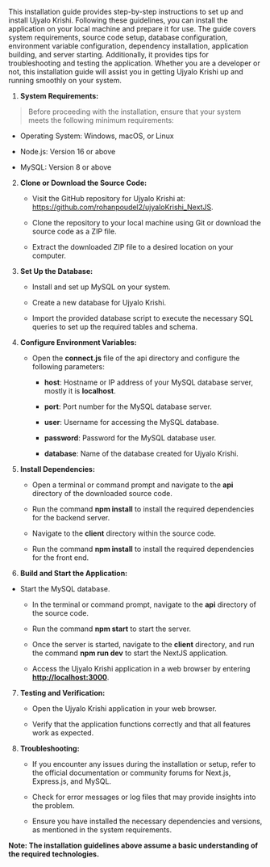 This installation guide provides step-by-step instructions to set up and
install Ujyalo Krishi. Following these guidelines, you can install the
application on your local machine and prepare it for use. The guide
covers system requirements, source code setup, database configuration,
environment variable configuration, dependency installation, application
building, and server starting. Additionally, it provides tips for
troubleshooting and testing the application. Whether you are a developer
or not, this installation guide will assist you in getting Ujyalo Krishi
up and running smoothly on your system.

1.  **System Requirements:**

> Before proceeding with the installation, ensure that your system meets
> the following minimum requirements:

-   Operating System: Windows, macOS, or Linux

-   Node.js: Version 16 or above

-   MySQL: Version 8 or above

2.  **Clone or Download the Source Code:**

    -   Visit the GitHub repository for Ujyalo Krishi at:
        <https://github.com/rohanpoudel2/ujyaloKrishi_NextJS>.

    -   Clone the repository to your local machine using Git or download
        the source code as a ZIP file.

    -   Extract the downloaded ZIP file to a desired location on your
        computer.

3.  **Set Up the Database:**

    -   Install and set up MySQL on your system.

    -   Create a new database for Ujyalo Krishi.

    -   Import the provided database script to execute the necessary SQL
        queries to set up the required tables and schema.

4.  **Configure Environment Variables:**

    -   Open the **connect.js** file of the api directory and configure
        the following parameters:

        -   **host**: Hostname or IP address of your MySQL database
            server, mostly it is **localhost**.

        -   **port**: Port number for the MySQL database server.

        -   **user**: Username for accessing the MySQL database.

        -   **password**: Password for the MySQL database user.

        -   **database**: Name of the database created for Ujyalo
            Krishi.

5.  **Install Dependencies:**

    -   Open a terminal or command prompt and navigate to the **api**
        directory of the downloaded source code.

    -   Run the command **npm install** to install the required
        dependencies for the backend server.

    -   Navigate to the **client** directory within the source code.

    -   Run the command **npm install** to install the required
        dependencies for the front end.

6.  **Build and Start the Application:**

-   Start the MySQL database.

    -   In the terminal or command prompt, navigate to the **api**
        directory of the source code.

    -   Run the command **npm start** to start the server.

    -   Once the server is started, navigate to the **client**
        directory, and run the command **npm run dev** to start the
        NextJS application.

    -   Access the Ujyalo Krishi application in a web browser by
        entering [**http://localhost:3000**](http://localhost:3000).

7.  **Testing and Verification:**

    -   Open the Ujyalo Krishi application in your web browser.

    -   Verify that the application functions correctly and that all
        features work as expected.

8.  **Troubleshooting:**

    -   If you encounter any issues during the installation or setup,
        refer to the official documentation or community forums for
        Next.js, Express.js, and MySQL.

    -   Check for error messages or log files that may provide insights
        into the problem.

    -   Ensure you have installed the necessary dependencies and
        versions, as mentioned in the system requirements.

**Note: The installation guidelines above assume a basic understanding
of the required technologies.**
